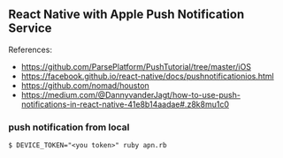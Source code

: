 ## React Native with Apple Push Notification Service

References:

- https://github.com/ParsePlatform/PushTutorial/tree/master/iOS
- https://facebook.github.io/react-native/docs/pushnotificationios.html
- https://github.com/nomad/houston
- https://medium.com/@DannyvanderJagt/how-to-use-push-notifications-in-react-native-41e8b14aadae#.z8k8mu1c0

### push notification from local

```
$ DEVICE_TOKEN="<you token>" ruby apn.rb
```
